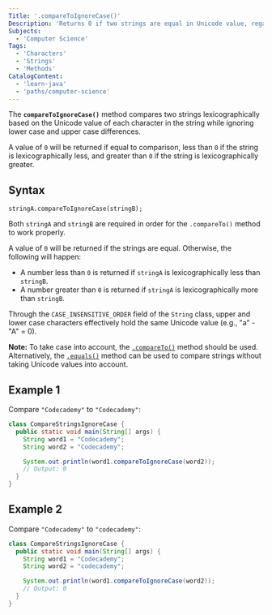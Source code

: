 ```yaml
---
Title: '.compareToIgnoreCase()'
Description: 'Returns 0 if two strings are equal in Unicode value, regardless of character case. Otherwise, the lexicographical difference is returned.'
Subjects:
  - 'Computer Science'
Tags:
  - 'Characters'
  - 'Strings'
  - 'Methods'
CatalogContent:
  - 'learn-java'
  - 'paths/computer-science'
---
```


The **`compareToIgnoreCase()`** method compares two strings lexicographically based on the Unicode value of each character in the string while ignoring lower case and upper case differences.

A value of `0` will be returned if equal to comparison, less than `0` if the string is lexicographically less, and greater than `0` if the string is lexicographically greater.

## Syntax

```pseudo
stringA.compareToIgnoreCase(stringB);
```

Both `stringA` and `stringB` are required in order for the `.compareTo()` method to work properly.

A value of `0` will be returned if the strings are equal. Otherwise, the following will happen:

- A number less than `0` is returned if `stringA` is lexicographically less than `stringB`.
- A number greater than `0` is returned if `stringA` is lexicographically more than `stringB`.

Through the `CASE_INSENSITIVE_ORDER` field of the `String` class, upper and lower case characters effectively hold the same Unicode value (e.g., "a" - "A" = 0).

**Note:** To take case into account, the [`.compareTo()`](https://www.codecademy.com/resources/docs/java/strings/compareTo) method should be used. Alternatively, the [`.equals()`](https://www.codecademy.com/resources/docs/java/strings/equals) method can be used to compare strings without taking Unicode values into account.

## Example 1

Compare `"Codecademy"` to `"Codecademy"`:

```java
class CompareStringsIgnoreCase {
  public static void main(String[] args) {
    String word1 = "Codecademy";
    String word2 = "Codecademy";

    System.out.println(word1.compareToIgnoreCase(word2));
    // Output: 0
  }
}
```

## Example 2

Compare `"Codecademy"` to `"codecademy"`:

```java
class CompareStringsIgnoreCase {
  public static void main(String[] args) {
    String word1 = "Codecademy";
    String word2 = "codecademy";

    System.out.println(word1.compareToIgnoreCase(word2));
    // Output: 0
  }
}
```
